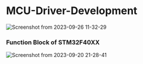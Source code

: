 # MCU-Driver-Development

![Screenshot from 2023-09-26 11-32-29](https://github.com/PranabNandy/MCU-Driver-Development/assets/80820274/ee2dc599-4d9d-4584-a7cf-77f843c5e6b5)

### Function Block of STM32F40XX
![Screenshot from 2023-09-20 21-28-41](https://github.com/PranabNandy/MCU-Driver-Development/assets/80820274/8e110e28-376f-41fd-91a4-ee0afdfcbf5d)

